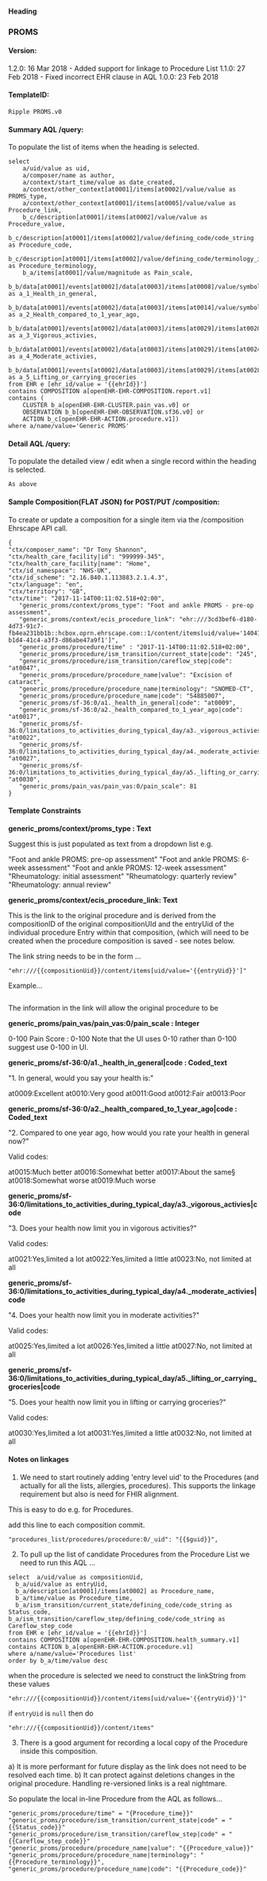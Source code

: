 #### Heading

### PROMS

#### Version:

1.2.0: 16 Mar 2018 - Added support for linkage to Procedure List
1.1.0: 27 Feb 2018 - Fixed incorrect EHR clause in AQL
1.0.0: 23 Feb 2018

#### TemplateID:
`Ripple PROMS.v0`

#### Summary AQL /query:

To populate the list of items when the heading is selected.

```
select
    a/uid/value as uid,
    a/composer/name as author,
    a/context/start_time/value as date_created,
    a/context/other_context[at0001]/items[at0002]/value/value as PROMS_type,
    a/context/other_context[at0001]/items[at0005]/value/value as Procedure_link,
    b_c/description[at0001]/items[at0002]/value/value as Procedure_value,
    b_c/description[at0001]/items[at0002]/value/defining_code/code_string as Procedure_code,
    b_c/description[at0001]/items[at0002]/value/defining_code/terminology_id as Procedure_terminology,
    b_a/items[at0001]/value/magnitude as Pain_scale,
    b_b/data[at0001]/events[at0002]/data[at0003]/items[at0008]/value/symbol/defining_code/code_string as a_1_Health_in_general,
    b_b/data[at0001]/events[at0002]/data[at0003]/items[at0014]/value/symbol/defining_code/code_string as a_2_Health_compared_to_1_year_ago,
    b_b/data[at0001]/events[at0002]/data[at0003]/items[at0029]/items[at0020]/value/symbol/defining_code/code_string as a_3_Vigorous_activies,
    b_b/data[at0001]/events[at0002]/data[at0003]/items[at0029]/items[at0024]/value/symbol/defining_code/code_string as a_4_Moderate_activies,
    b_b/data[at0001]/events[at0002]/data[at0003]/items[at0029]/items[at0028]/value/symbol/defining_code/code_string as a_5_Lifting_or_carrying_groceries
from EHR e [ehr_id/value = '{{ehrId}}']
contains COMPOSITION a[openEHR-EHR-COMPOSITION.report.v1]
contains (
    CLUSTER b_a[openEHR-EHR-CLUSTER.pain_vas.v0] or
    OBSERVATION b_b[openEHR-EHR-OBSERVATION.sf36.v0] or
    ACTION b_c[openEHR-EHR-ACTION.procedure.v1])
where a/name/value='Generic PROMS'
```

#### Detail AQL /query:
To populate the detailed view / edit when a single record within the heading is selected.

```
As above
```

#### Sample Composition(FLAT JSON) for POST/PUT /composition:

To create or update a composition for a single item via the /composition Ehrscape API call.

```
{
"ctx/composer_name": "Dr Tony Shannon",
"ctx/health_care_facility|id": "999999-345",
"ctx/health_care_facility|name": "Home",
"ctx/id_namespace": "NHS-UK",
"ctx/id_scheme": "2.16.840.1.113883.2.1.4.3",
"ctx/language": "en",
"ctx/territory": "GB",
"ctx/time": "2017-11-14T00:11:02.518+02:00",
   "generic_proms/context/proms_type": "Foot and ankle PROMS - pre-op assessment",
   "generic_proms/context/ecis_procedure_link": "ehr:///3cd3bef6-d180-4d73-91c7-fb4ea231bb1b::hcbox.oprn.ehrscape.com::1/content/items[uid/value='140413da-b1d4-41c4-a3f3-d86abe47a9f1']",
   "generic_proms/procedure/time" : "2017-11-14T00:11:02.518+02:00",
   "generic_proms/procedure/ism_transition/current_state|code": "245",
   "generic_proms/procedure/ism_transition/careflow_step|code": "at0047",
   "generic_proms/procedure/procedure_name|value": "Excision of cataract",
   "generic_proms/procedure/procedure_name|terminology": "SNOMED-CT",
   "generic_proms/procedure/procedure_name|code": "54885007",
   "generic_proms/sf-36:0/a1._health_in_general|code": "at0009",
   "generic_proms/sf-36:0/a2._health_compared_to_1_year_ago|code": "at0017",
   "generic_proms/sf-36:0/limitations_to_activities_during_typical_day/a3._vigorous_activies|code": "at0022",
   "generic_proms/sf-36:0/limitations_to_activities_during_typical_day/a4._moderate_activies|code": "at0027",
   "generic_proms/sf-36:0/limitations_to_activities_during_typical_day/a5._lifting_or_carrying_groceries|code": "at0030",
   "generic_proms/pain_vas/pain_vas:0/pain_scale": 81
}

```



#### Template Constraints

**generic_proms/context/proms_type : Text**

Suggest this is just populated as text from a dropdown list e.g.

"Foot and ankle PROMS: pre-op assessment"
"Foot and ankle PROMS: 6-week assessment"
"Foot and ankle PROMS: 12-week assessment"
"Rheumatology: initial assessment"
"Rheumatology: quarterly review"
"Rheumatology: annual review"


**generic_proms/context/ecis_procedure_link: Text**

This is the link to the original procedure and is derived from the compositionID of the original compositionUId and the entryUid of the individual procedure Entry within that composition, (which will need to be created when the procedure composition is  saved - see notes below.

The link string needs to be in the form ...

```
"ehr:///{{compositionUid}}/content/items[uid/value='{{entryUid}}']"
```

Example...
``` "ehr:///3cd3bef6-d180-4d73-91c7-fb4ea231bb1b::hcbox.oprn.ehrscape.com::1/content/items[uid/value='140413da-b1d4-41c4-a3f3-d86abe47a9f1']",
```
The information in the link will allow the original procedure to be

**generic_proms/pain_vas/pain_vas:0/pain_scale : Integer**

0-100
Pain Score : 0-100
Note that the UI uses 0-10 rather than 0-100 suggest use 0-100 in UI.

**generic_proms/sf-36:0/a1._health_in_general|code : Coded_text**

"1. In general, would you say your health is:"

at0009:Excellent
at0010:Very good
at0011:Good
at0012:Fair
at0013:Poor

**generic_proms/sf-36:0/a2._health_compared_to_1_year_ago|code : Coded_text**

"2. Compared to one year ago, how would you rate your health in general now?"

Valid codes:

at0015:Much better
at0016:Somewhat better
at0017:About the same§
at0018:Somewhat worse
at0019:Much worse

**generic_proms/sf-36:0/limitations_to_activities_during_typical_day/a3._vigorous_activies|code**

"3. Does your health now limit you in vigorous activities?"

Valid codes:

at0021:Yes,limited a lot
at0022:Yes,limited a little
at0023:No, not limited at all

**generic_proms/sf-36:0/limitations_to_activities_during_typical_day/a4._moderate_activies|code**

"4. Does your health now limit you in moderate activities?"

Valid codes:

at0025:Yes,limited a lot
at0026:Yes,limited a little
at0027:No, not limited at all

**generic_proms/sf-36:0/limitations_to_activities_during_typical_day/a5._lifting_or_carrying_groceries|code**

"5. Does your health now limit you in lifting or carrying groceries?"

Valid codes:

at0030:Yes,limited a lot
at0031:Yes,limited a little
at0032:No, not limited at all


#### Notes on linkages

1.  We need to start routinely adding 'entry level uid' to the Procedures (and actually for all the lists, allergies, procedures). This supports the linkage requirement but also is need for FHIR alignment.

This is easy to do e.g. for Procedures.

add this line to each composition commit.

` "procedures_list/procedures/procedure:0/_uid": "{{$guid}}", `

2. To pull up the list of candidate Procedures from the Procedure List we need to run this AQL ...

```
select  a/uid/value as compositionUid,
  b_a/uid/value as entryUid,
  b_a/description[at0001]/items[at0002] as Procedure_name,
  b_a/time/value as Procedure_time,
  b_a/ism_transition/current_state/defining_code/code_string as Status_code,    b_a/ism_transition/careflow_step/defining_code/code_string as Careflow_step_code   
from EHR e [ehr_id/value = '{{ehrId}}']
contains COMPOSITION a[openEHR-EHR-COMPOSITION.health_summary.v1]
contains ACTION b_a[openEHR-EHR-ACTION.procedure.v1]
where a/name/value='Procedures list'
order by b_a/time/value desc
```

when the procedure is selected we need to construct the linkString from these values

```
"ehr:///{{compositionUid}}/content/items[uid/value='{{entryUid}}']"
```

if `entryUid` is `null` then do

```
"ehr:///{{compositionUid}}/content/items"
```

3. There is a good argument for recording a local copy of the Procedure inside this composition.

a) It is more performant for future display as the link does not need to be resolved each time.
b) It can protect against deletions changes in the original procedure. Handling re-versioned links is a real nightmare.

So populate the local in-line Procedure from the AQL as follows...

```
"generic_proms/procedure/time" = "{Procedure_time}}"
"generic_proms/procedure/ism_transition/current_state|code" = "{{Status_code}}"
"generic_proms/procedure/ism_transition/careflow_step|code" = "{{Careflow_step_code}}"
"generic_proms/procedure/procedure_name|value": "{{Procedure_value}}"
"generic_proms/procedure/procedure_name|terminology": "{{Procedure_terminology}}",
"generic_proms/procedure/procedure_name|code": "{{Procedure_code}}"  
```

